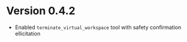 # Version 0.4.2

- Enabled `terminate_virtual_workspace` tool with safety confirmation ellicitation
